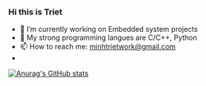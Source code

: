 ### Hi this is Triet
- 🔭 I’m currently working on Embedded system projects
- 🌱 My strong programming langues are C/C++, Python
- 📫 How to reach me: minhtrietwork@gmail.com
- 
[![Anurag's GitHub stats](https://github-readme-stats.vercel.app/api?username=trietmt9)](https://github.com/anuraghazra/github-readme-stats)
